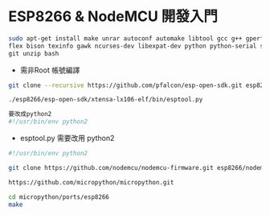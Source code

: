 # ESP8266 & NodeMCU 開發入門



```sh
sudo apt-get install make unrar autoconf automake libtool gcc g++ gperf \
flex bison texinfo gawk ncurses-dev libexpat-dev python python-serial sed \
git unzip bash
```

- 需非Root 帳號編譯

```sh
git clone --recursive https://github.com/pfalcon/esp-open-sdk.git esp8266/esp-open-sdk
```

```sh
./esp8266/esp-open-sdk/xtensa-lx106-elf/bin/esptool.py

要改成python2
#!/usr/bin/env python2
```


- esptool.py 需要改用 python2 


```sh
#!/usr/bin/env python2
```

```sh
git clone https://github.com/nodemcu/nodemcu-firmware.git esp8266/nodemcu-firmware
```


```sh
https://github.com/micropython/micropython.git
```

```sh
cd micropython/ports/esp8266
make
```
